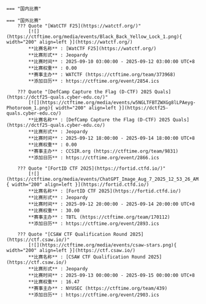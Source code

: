     === "国内比赛"
    
    === "国外比赛"
        ??? Quote "[WatCTF F25](https://watctf.org/)"  
            [![](https://ctftime.org/media/events/Black_Back_Yellow_Lock_1.png){ width="200" align=left }](https://watctf.org/)  
            **比赛名称** : [WatCTF F25](https://watctf.org/)  
            **比赛形式** : Jeopardy  
            **比赛时间** : 2025-09-10 03:00:00 - 2025-09-12 03:00:00 UTC+8  
            **比赛权重** : 0.00  
            **赛事主办** : WATCTF (https://ctftime.org/team/373968)  
            **添加日历** : https://ctftime.org/event/2854.ics  
            
        ??? Quote "[DefCamp Capture the Flag (D-CTF) 2025 Quals](https://dctf25-quals.cyber-edu.co/)"  
            [![](https://ctftime.org/media/events/w5NGLTFBTZWXGg8lLPAeyg-Photoroom_1.png){ width="200" align=left }](https://dctf25-quals.cyber-edu.co/)  
            **比赛名称** : [DefCamp Capture the Flag (D-CTF) 2025 Quals](https://dctf25-quals.cyber-edu.co/)  
            **比赛形式** : Jeopardy  
            **比赛时间** : 2025-09-12 18:00:00 - 2025-09-14 18:00:00 UTC+8  
            **比赛权重** : 0.00  
            **赛事主办** : CCSIR.org (https://ctftime.org/team/9831)  
            **添加日历** : https://ctftime.org/event/2866.ics  
            
        ??? Quote "[FortID CTF 2025](https://fortid.ctfd.io/)"  
            [![](https://ctftime.org/media/events/ChatGPT_Image_Aug_7_2025_12_53_26_AM.png){ width="200" align=left }](https://fortid.ctfd.io/)  
            **比赛名称** : [FortID CTF 2025](https://fortid.ctfd.io/)  
            **比赛形式** : Jeopardy  
            **比赛时间** : 2025-09-12 20:00:00 - 2025-09-14 20:00:00 UTC+8  
            **比赛权重** : 30.00  
            **赛事主办** : TBTL (https://ctftime.org/team/170112)  
            **添加日历** : https://ctftime.org/event/2893.ics  
            
        ??? Quote "[CSAW CTF Qualification Round 2025](https://ctf.csaw.io/)"  
            [![](https://ctftime.org/media/events/csaw-stars.png){ width="200" align=left }](https://ctf.csaw.io/)  
            **比赛名称** : [CSAW CTF Qualification Round 2025](https://ctf.csaw.io/)  
            **比赛形式** : Jeopardy  
            **比赛时间** : 2025-09-13 00:00:00 - 2025-09-15 00:00:00 UTC+8  
            **比赛权重** : 16.47  
            **赛事主办** : NYUSEC (https://ctftime.org/team/439)  
            **添加日历** : https://ctftime.org/event/2903.ics  
            